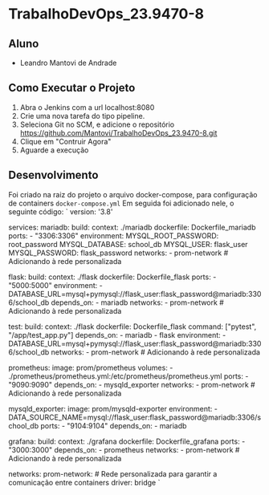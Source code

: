 # TrabalhoDevOps_23.9470-8

## Aluno
- Leandro Mantovi de Andrade

## Como Executar o Projeto
1. Abra o Jenkins com a url localhost:8080
2. Crie uma nova tarefa do tipo pipeline.
3. Seleciona Git no SCM, e adicione o repositório https://github.com/Mantovi/TrabalhoDevOps_23.9470-8.git
4.  Clique em "Contruir Agora"
5.  Aguarde a execução

## Desenvolvimento
Foi criado na raiz do projeto o arquivo docker-compose, para configuração de containers
`docker-compose.yml`
Em seguida foi adicionado nele, o seguinte código:
` version: '3.8'

services:
  mariadb:
    build:
      context: ./mariadb
      dockerfile: Dockerfile_mariadb
    ports:
      - "3306:3306"
    environment:
      MYSQL_ROOT_PASSWORD: root_password
      MYSQL_DATABASE: school_db
      MYSQL_USER: flask_user
      MYSQL_PASSWORD: flask_password
    networks:
      - prom-network  # Adicionando à rede personalizada

  flask:
    build:
      context: ./flask
      dockerfile: Dockerfile_flask
    ports:
      - "5000:5000"
    environment:
      - DATABASE_URL=mysql+pymysql://flask_user:flask_password@mariadb:3306/school_db
    depends_on:
      - mariadb
    networks:
      - prom-network  # Adicionando à rede personalizada

  test:
    build:
      context: ./flask
      dockerfile: Dockerfile_flask
    command: ["pytest", "/app/test_app.py"]
    depends_on:
      - mariadb
      - flask
    environment:
      - DATABASE_URL=mysql+pymysql://flask_user:flask_password@mariadb:3306/school_db
    networks:
      - prom-network  # Adicionando à rede personalizada

  prometheus:
    image: prom/prometheus
    volumes:
      - ./prometheus/prometheus.yml:/etc/prometheus/prometheus.yml
    ports:
      - "9090:9090"
    depends_on:
      - mysqld_exporter
    networks:
      - prom-network  # Adicionando à rede personalizada

  mysqld_exporter:
    image: prom/mysqld-exporter
    environment:
      - DATA_SOURCE_NAME=mysql://flask_user:flask_password@mariadb:3306/school_db
    ports:
      - "9104:9104"
    depends_on:
      - mariadb

  grafana:
    build:
      context: ./grafana
      dockerfile: Dockerfile_grafana
    ports:
      - "3000:3000"
    depends_on:
      - prometheus
    networks:
      - prom-network  # Adicionando à rede personalizada

networks:
  prom-network:  # Rede personalizada para garantir a comunicação entre containers
    driver: bridge `



